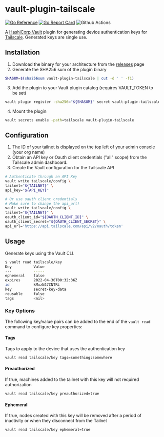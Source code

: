 # vault-plugin-tailscale

[![Go Reference](https://pkg.go.dev/badge/github.com/davidsbond/vault-plugin-tailscale.svg)](https://pkg.go.dev/github.com/davidsbond/vault-plugin-tailscale)
[![Go Report Card](https://goreportcard.com/badge/github.com/davidsbond/vault-plugin-tailscale)](https://goreportcard.com/report/github.com/davidsbond/vault-plugin-tailscale)
![Github Actions](https://github.com/davidsbond/vault-plugin-tailscale/actions/workflows/ci.yml/badge.svg?branch=master)

A [HashiCorp Vault](https://www.vaultproject.io/) plugin for generating device authentication keys for 
[Tailscale](https://tailscale.com). Generated keys are single use.

## Installation

1. Download the binary for your architecture from the [releases](https://github.com/davidsbond/vault-plugin-tailscale/releases) page
2. Generate the SHA256 sum of the plugin binary

```bash
SHASUM=$(sha256sum vault-plugin-tailscale | cut -d ' ' -f1)
```

3. Add the plugin to your Vault plugin catalog (requires VAULT_TOKEN to be set)

```bash
vault plugin register -sha256="${SHASUM}" secret vault-plugin-tailscale
```

4. Mount the plugin

```bash
vault secrets enable -path=tailscale vault-plugin-tailscale 
```

## Configuration

1. The ID of your tailnet is displayed on the top left of your admin console (your org name)
2. Obtain an API key or Oauth client credentials ("all" scope) from the Tailscale admin dashboard.
3. Create the Vault configuration for the Tailscale API
   

```bash
# Authenticate through an API Key
vault write tailscale/config \
tailnet="${TAILNET}" \
api_key="${API_KEY}"
```

```bash
# Or use oauth client credentials
# Make sure to change the api_url!
vault write tailscale/config \
tailnet="${TAILNET}" \
oauth_client_id="${OAUTH_CLIENT_ID}" \
oauth_client_secret="${OAUTH_CLIENT_SECRET}" \
api_url='https://api.tailscale.com/api/v2/oauth/token'
```

## Usage

Generate keys using the Vault CLI.

```bash
$ vault read tailscale/key
Key          Value
---          -----
ephemeral    false
expires      2022-04-30T00:32:36Z
id           kMxzN47CNTRL
key          secret-key-data
reusable     false
tags         <nil>
```

### Key Options

The following key/value pairs can be added to the end of the `vault read` command to configure key properties:

#### Tags

Tags to apply to the device that uses the authentication key

```bash
vault read tailscale/key tags=something:somewhere
```

#### Preauthorized

If true, machines added to the tailnet with this key will not required authorization

```bash
vault read tailscale/key preauthorized=true
```

#### Ephemeral

If true, nodes created with this key will be removed after a period of inactivity or when they disconnect from the Tailnet

```bash
vault read tailscale/key ephemeral=true
```
